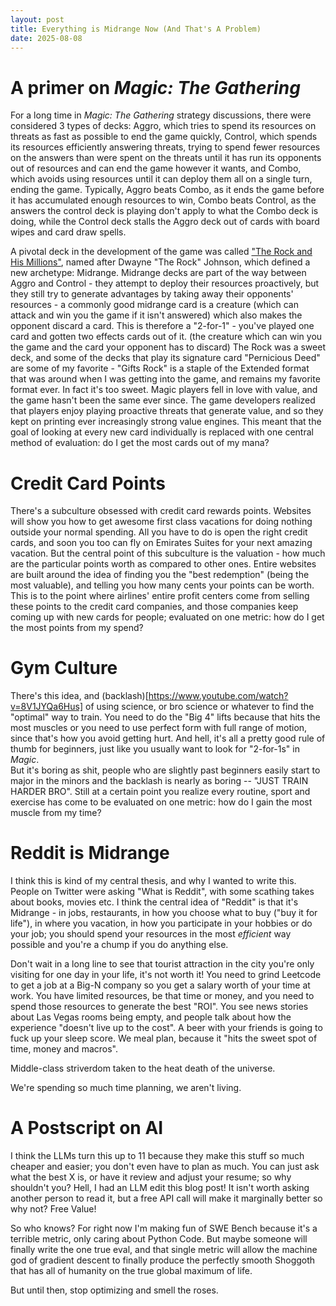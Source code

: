 ```yaml
---
layout: post
title: Everything is Midrange Now (And That's A Problem)
date: 2025-08-08
---
```


# A primer on _Magic: The Gathering_

For a long time in _Magic: The Gathering_ strategy discussions, there were considered 3 types of decks: Aggro, which tries to spend its resources on threats as fast as possible to end the game quickly, Control, which spends its resources efficiently answering threats, trying to spend fewer resources on the answers than were spent on the threats until it has run its opponents out of resources and can end the game however it wants, and Combo, which avoids using resources until it can deploy them all on a single turn, ending the game.
Typically, Aggro beats Combo, as it ends the game before it has accumulated enough resources to win, Combo beats Control, as the answers the control deck is playing don't apply to what the Combo deck is doing, while the Control deck stalls the Aggro deck out of cards with board wipes and card draw spells.

A pivotal deck in the development of the game was called ["The Rock and His Millions"](https://www.mtgnexus.com/articles/1104-deck-history-the-rock), named after Dwayne "The Rock" Johnson, which defined a new archetype: Midrange.
Midrange decks are part of the way between Aggro and Control - they attempt to deploy their resources proactively, but they still try to generate advantages by taking away their opponents' resources - a commonly good midrange card is a creature (which can attack and win you the game if it isn't answered) which also makes the opponent discard a card.
This is therefore a "2-for-1" - you've played one card and gotten two effects cards out of it. (the creature which can win you the game and the card your opponent has to discard)
The Rock was a sweet deck, and some of the decks that play its signature card "Pernicious Deed" are some of my favorite - "Gifts Rock" is a staple of the Extended format that was around when I was getting into the game, and remains my favorite format ever. 
In fact it's too sweet. 
Magic players fell in love with value, and the game hasn't been the same ever since.
The game developers realized that players enjoy playing proactive threats that generate value, and so they kept on printing ever increasingly strong value engines. 
This meant that the goal of looking at every new card individually is replaced with one central method of evaluation: do I get the most cards out of my mana? 

# Credit Card Points

There's a subculture obsessed with credit card rewards points.
Websites will show you how to get awesome first class vacations for doing nothing outside your normal spending.
All you have to do is open the right credit cards, and soon you too can fly on Emirates Suites for your next amazing vacation. 
But the central point of this subculture is the valuation - how much are the particular points worth as compared to other ones.
Entire websites are built around the idea of finding you the "best redemption" (being the most valuable), and telling you how many cents your points can be worth.
This is to the point where airlines' entire profit centers come from selling these points to the credit card companies, and those companies keep coming up with new cards for people; evaluated on one metric: how do I get the most points from my spend?

# Gym Culture

There's this idea, and (backlash)[https://www.youtube.com/watch?v=8V1JYQa6Hus] of using science, or bro science or whatever to find the "optimal" way to train.
You need to do the "Big 4" lifts because that hits the most muscles or you need to use perfect form with full range of motion, since that's how you avoid getting hurt.
And hell, it's all a pretty good rule of thumb for beginners, just like you usually want to look for "2-for-1s" in _Magic_.  
But it's boring as shit, people who are slightly past beginners easily start to major in the minors and the backlash is nearly as boring -- "JUST TRAIN HARDER BRO".
Still at a certain point you realize every routine, sport and exercise has come to be evaluated on one metric: how do I gain the most muscle from my time?  

# Reddit is Midrange
I think this is kind of my central thesis, and why I wanted to write this. 
People on Twitter were asking "What is Reddit", with some scathing takes about books, movies etc.
I think the central idea of "Reddit" is that it's Midrange - in jobs, restaurants, in how you choose what to buy ("buy it for life"), in where you vacation, in how you participate in your hobbies or do your job; you should spend your resources in the most _efficient_ way possible and you're a chump if you do anything else.

Don't wait in a long line to see that tourist attraction in the city you're only visiting for one day in your life, it's not worth it!
You need to grind Leetcode to get a job at a Big-N company so you get a salary worth of your time at work.
You have limited resources, be that time or money, and you need to spend those resources to generate the best "ROI". 
You see news stories about Las Vegas rooms being empty, and people talk about how the experience "doesn't live up to the cost".
A beer with your friends is going to fuck up your sleep score.
We meal plan, because it "hits the sweet spot of time, money and macros".

Middle-class striverdom taken to the heat death of the universe.

We're spending so much time planning, we aren't living. 

# A Postscript on AI

I think the LLMs turn this up to 11 because they make this stuff so much cheaper and easier; you don't even have to plan as much. 
You can just ask what the best X is, or have it review and adjust your resume; so why shouldn't you?
Hell, I had an LLM edit this blog post! 
It isn't worth asking another person to read it, but a free API call will make it marginally better so why not? 
Free Value!

So who knows? 
For right now I'm making fun of SWE Bench because it's a terrible metric, only caring about Python Code.
But maybe someone will finally write the one true eval, and that single metric will allow the machine god of gradient descent to finally produce the perfectly smooth Shoggoth that has all of humanity on the true global maximum of life.

But until then, stop optimizing and smell the roses.